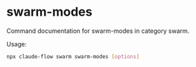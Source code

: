 # swarm-modes

Command documentation for swarm-modes in category swarm.

Usage:
```bash
npx claude-flow swarm swarm-modes [options]
```
